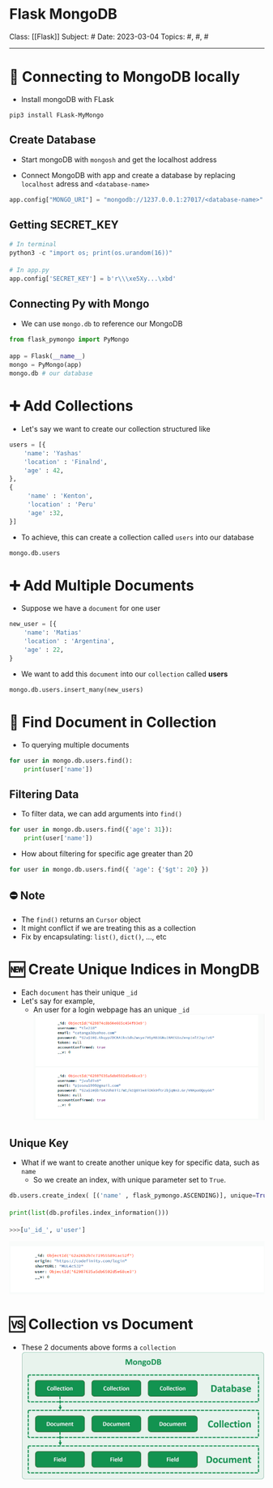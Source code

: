 # Flask MongoDB
Class: [[Flask]]
Subject: #
Date: 2023-03-04
Topics: #, #, # 

---

# 🔗 Connecting to MongoDB locally
- Install mongoDB with FLask
```shell
pip3 install FLask-MyMongo
```
## Create Database
- Start mongoDB with `mongosh` and get the localhost address

- Connect MongoDB with app and create a database by replacing `localhost` adress and  `<database-name>`
```python
app.config["MONGO_URI"] = "mongodb://1237.0.0.1:27017/<database-name>"
```

## Getting SECRET_KEY
```python
# In terminal
python3 -c "import os; print(os.urandom(16))"

# In app.py
app.config['SECRET_KEY'] = b'r\\\xe5Xy...\xbd'
```
## Connecting Py with Mongo
- We can use `mongo.db` to reference our MongoDB
```python
from flask_pymongo import PyMongo

app = Flask(__name__)
mongo = PyMongo(app)
mongo.db # our database
```

# ➕ Add Collections
 - Let's say we want to create our collection structured like
```python
users = [{
	'name': 'Yashas'
	'location' : 'Finalnd',
	'age' : 42,
},
{
	 'name' : 'Kenton',
	 'location' : 'Peru'
	 'age' :32,
}]
```

 - To achieve, this can create a collection called `users` into our database
```python
mongo.db.users
```

# ➕ Add Multiple Documents
- Suppose we have a `document` for one user
```python
new_user = [{
	'name': 'Matias'
	'location' : 'Argentina',
	'age' : 22,
}
```
- We want to add this `document` into our `collection` called **users** 
```python
mongo.db.users.insert_many(new_users)
```

# 🔎 Find Document in Collection
- To querying multiple documents
```python
for user in mongo.db.users.find():
	print(user['name'])
```

## Filtering Data
- To filter data, we can add arguments into `find()`
```python
for user in mongo.db.users.find({'age': 31}):
	print(user['name'])
```

- How about filtering for specific age greater than 20
```python
for user in mongo.db.users.find({ 'age': {'$gt': 20} })
```

## ⛔️ Note
- The `find()` returns an `Cursor` object
- It might conflict if we are treating this as a collection
- Fix by encapsulating: `list()`, `dict()`, ...,  etc

# 🆕 Create Unique Indices in MongDB

- Each `document` has their unique `_id`
- Let's say for example, 
	- An user for a login webpage has an unique `_id`
![documentDB](../Assets/20230304022612.png)


## Unique Key
- What if we want to create another unique key for specific data, such as `name`
	- So we create an index, with unique parameter set to `True`.
```python
db.users.create_index( [('name' , flask_pymongo.ASCENDING)], unique=True )

print(list(db.profiles.index_information()))

>>>[u'_id_', u'user']
```
![](../Assets/20230304023337.png)


# 🆚 Collection vs Document
- These 2 documents above forms a `collection`
![](../Assets/20230304073406.png)
